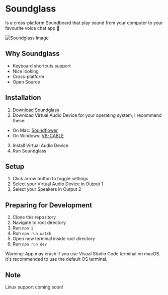 # Soundglass
Is a cross-platform Soundboard that play sound from your computer to your favourite voice chat app :rocket:

![Soundglass Image](https://github.com/pixldev/soundglass/blob/master/soundglass_image3.png)

## Why Soundglass

- Keyboard shortcuts support
- Nice looking
- Cross-platform
- Open Source

## Installation

1. [Download Soundglass](https://github.com/pixldev/soundglass/releases)
2. Download Virtual Audio Device for your operating system, I recommend these:
  - On Mac: [Soundflower](https://github.com/mattingalls/Soundflower/releases)
  - On Windows: [VB-CABLE](https://www.vb-audio.com/Cable/)
3. Install Virtual Audio Device
4. Run Soundglass

## Setup

1. Click arrow button to toggle settings
2. Select your Virtual Audio Device in Output 1
3. Select your Speakers in Output 2

## Preparing for Development

1. Clone this repository
2. Navigate to root directory
3. Run `npm i`
4. Run `npm run watch`
5. Open new terminal inside root directory
6. Run `npm run dev`

Warning: App may crash if you use Visual Studio Code terminal on macOS. It's recommended to use the default OS terminal.

## Note
Linux support coming soon!
